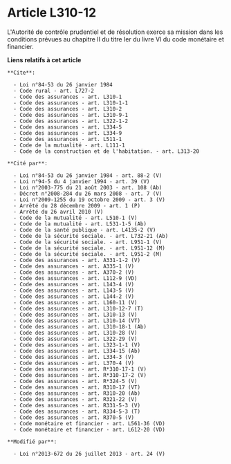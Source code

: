 # Article L310-12

L'Autorité de contrôle prudentiel et de résolution exerce sa mission dans les conditions prévues au chapitre II du titre Ier
du livre VI du code monétaire et financier.

**Liens relatifs à cet article**

	**Cite**:

	  - Loi n°84-53 du 26 janvier 1984
	  - Code rural - art. L727-2
	  - Code des assurances - art. L310-1
	  - Code des assurances - art. L310-1-1
	  - Code des assurances - art. L310-2
	  - Code des assurances - art. L310-9-1
	  - Code des assurances - art. L322-1-2
	  - Code des assurances - art. L334-5
	  - Code des assurances - art. L334-9
	  - Code des assurances - art. L511-1
	  - Code de la mutualité - art. L111-1
	  - Code de la construction et de l'habitation. - art. L313-20

	**Cité par**:

	  - Loi n°84-53 du 26 janvier 1984 - art. 88-2 (V)
	  - Loi n°94-5 du 4 janvier 1994 - art. 39 (V)
	  - Loi n°2003-775 du 21 août 2003 - art. 108 (Ab)
	  - Décret n°2008-284 du 26 mars 2008 - art. 7 (V)
	  - Loi n°2009-1255 du 19 octobre 2009 - art. 3 (V)
	  - Arrêté du 28 décembre 2009 - art. 1 (P)
	  - Arrêté du 26 avril 2010 (V)
	  - Code de la mutualité - art. L510-1 (V)
	  - Code de la mutualité - art. L531-1-5 (Ab)
	  - Code de la santé publique - art. L4135-2 (V)
	  - Code de la sécurité sociale. - art. L732-21 (Ab)
	  - Code de la sécurité sociale. - art. L951-1 (V)
	  - Code de la sécurité sociale. - art. L951-12 (M)
	  - Code de la sécurité sociale. - art. L951-2 (M)
	  - Code des assurances - art. A331-1-2 (V)
	  - Code des assurances - art. A335-1 (V)
	  - Code des assurances - art. A370-2 (V)
	  - Code des assurances - art. L112-9 (VD)
	  - Code des assurances - art. L143-4 (V)
	  - Code des assurances - art. L143-5 (V)
	  - Code des assurances - art. L144-2 (V)
	  - Code des assurances - art. L160-11 (V)
	  - Code des assurances - art. L310-12-7 (T)
	  - Code des assurances - art. L310-13 (V)
	  - Code des assurances - art. L310-14 (VT)
	  - Code des assurances - art. L310-18-1 (Ab)
	  - Code des assurances - art. L310-28 (V)
	  - Code des assurances - art. L322-29 (V)
	  - Code des assurances - art. L323-1-1 (V)
	  - Code des assurances - art. L334-15 (Ab)
	  - Code des assurances - art. L334-3 (V)
	  - Code des assurances - art. L370-4 (V)
	  - Code des assurances - art. R*310-17-1 (V)
	  - Code des assurances - art. R*310-17-2 (V)
	  - Code des assurances - art. R*324-5 (V)
	  - Code des assurances - art. R310-17 (VT)
	  - Code des assurances - art. R310-20 (Ab)
	  - Code des assurances - art. R321-22 (V)
	  - Code des assurances - art. R331-5-3 (V)
	  - Code des assurances - art. R334-5-3 (T)
	  - Code des assurances - art. R370-5 (V)
	  - Code monétaire et financier - art. L561-36 (VD)
	  - Code monétaire et financier - art. L612-20 (VD)

	**Modifié par**:

	  - Loi n°2013-672 du 26 juillet 2013 - art. 24 (V)
